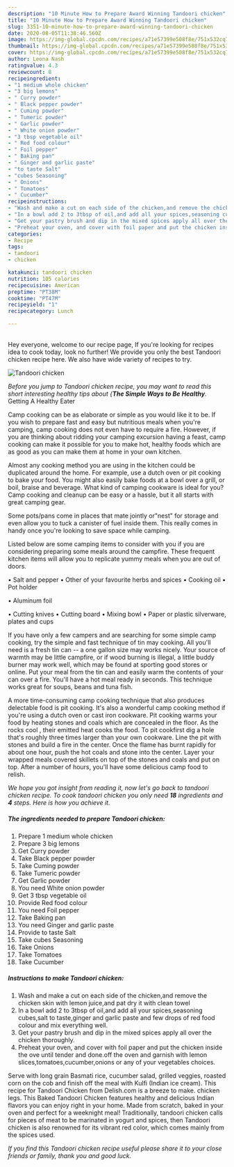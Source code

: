 ```yaml
---
description: "10 Minute How to Prepare Award Winning Tandoori chicken"
title: "10 Minute How to Prepare Award Winning Tandoori chicken"
slug: 3351-10-minute-how-to-prepare-award-winning-tandoori-chicken
date: 2020-08-05T11:38:46.560Z
image: https://img-global.cpcdn.com/recipes/a71e57399e508f8e/751x532cq70/tandoori-chicken-recipe-main-photo.jpg
thumbnail: https://img-global.cpcdn.com/recipes/a71e57399e508f8e/751x532cq70/tandoori-chicken-recipe-main-photo.jpg
cover: https://img-global.cpcdn.com/recipes/a71e57399e508f8e/751x532cq70/tandoori-chicken-recipe-main-photo.jpg
author: Leona Nash
ratingvalue: 4.3
reviewcount: 8
recipeingredient:
- "1 medium whole chicken"
- "3 big lemons"
- " Curry powder"
- " Black pepper powder"
- " Cuming powder"
- " Tumeric powder"
- " Garlic powder"
- " White onion powder"
- "3 tbsp vegetable oil"
- " Red food colour"
- " Foil pepper"
- " Baking pan"
- " Ginger and garlic paste"
- "to taste Salt"
- "cubes Seasoning"
- " Onions"
- " Tomatoes"
- " Cucumber"
recipeinstructions:
- "Wash and make a cut on each side of the chicken,and remove the chicken skin with lemon juice,and pat dry it with clean towel"
- "In a bowl add 2 to 3tbsp of oil,and add all your spices,seasoning cubes,salt to taste,ginger and garlic paste and few drops of red food colour and mix everything well."
- "Get your pastry brush and dip in the mixed spices apply all over the chicken thoroughly."
- "Preheat your oven, and cover with foil paper and put the chicken inside the ove until tender and done.off the oven and garnish with lemon slices,tomatoes,cucumber,onions or any of your vegetables choices."
categories:
- Recipe
tags:
- tandoori
- chicken

katakunci: tandoori chicken 
nutrition: 105 calories
recipecuisine: American
preptime: "PT38M"
cooktime: "PT47M"
recipeyield: "1"
recipecategory: Lunch

---
```

<br>
Hey everyone, welcome to our recipe page, If you're looking for recipes idea to cook today, look no further! We provide you only the best Tandoori chicken recipe here. We also have wide variety of recipes to try.
<br>


![Tandoori chicken](https://img-global.cpcdn.com/recipes/a71e57399e508f8e/751x532cq70/tandoori-chicken-recipe-main-photo.jpg)

<i>Before you jump to Tandoori chicken recipe, you may want to read this short interesting healthy tips about {<strong>The Simple Ways to Be Healthy</strong>.</i>
Getting A Healthy Eater

    
Camp cooking can be as elaborate or simple as you would like it to be. If you wish to prepare fast and easy but nutritious meals when you're camping, camp cooking does not even have to require a fire. However, if you are thinking about ridding your camping excursion having a feast, camp cooking can make it possible for you to make hot, healthy foods which are as good as you can make them at home in your own kitchen.

 Almost any cooking method you are using in the kitchen could be duplicated around the home. For example, use a dutch oven or pit cooking to bake your food. You might also easily bake foods at a bowl over a grill, or boil, braise and beverage. What kind of camping cookware is ideal for you? Camp cooking and cleanup can be easy or a hassle, but it all starts with great camping gear.

Some pots/pans come in places that mate jointly or"nest" for storage and even allow you to tuck a canister of fuel inside them. This really comes in handy once you're looking to save space while camping.

Listed below are some camping items to consider with you if you are considering preparing some meals around the campfire. These frequent kitchen items will allow you to replicate yummy meals when you are out of doors.

• Salt and pepper
• Other of your favourite herbs and spices
• Cooking oil
• Pot holder

• Aluminum foil

• Cutting knives
• Cutting board
• Mixing bowl
• Paper or plastic silverware, plates and cups

If you have only a few campers and are searching for some simple camp cooking, try the simple and fast technique of tin may cooking. All you'll need is a fresh tin can -- a one gallon size may works nicely. Your source of warmth may be little campfire, or if wood burning is illegal, a little buddy burner may work well, which may be found at sporting good stores or online. Put your meal from the tin can and easily warm the contents of your can over a fire. You'll have a hot meal ready in seconds.  This technique works great for soups, beans and tuna fish.

A more time-consuming camp cooking technique that also produces delectable food is pit cooking.  It's also a wonderful camp cooking method if you're using a dutch oven or cast iron cookware. Pit cooking warms your food by heating stones and coals which are concealed in the floor. As the rocks cool , their emitted heat cooks the food. To pit cookfirst dig a hole that's roughly three times larger than your own cookware. Line the pit with stones and build a fire in the center. Once the flame has burnt rapidly for about one hour, push the hot coals and stone into the center. Layer your wrapped meals covered skillets on top of the stones and coals and put on top. After a number of hours, you'll have some delicious camp food to relish.


<i>We hope you got insight from reading it, now let's go back to tandoori chicken recipe. To cook tandoori chicken you only need <strong>18</strong> ingredients and <strong>4</strong> steps. Here is how you achieve it.
</i>

##### The ingredients needed to prepare Tandoori chicken:

1. Prepare 1 medium whole chicken
1. Prepare 3 big lemons
1. Get  Curry powder
1. Take  Black pepper powder
1. Take  Cuming powder
1. Take  Tumeric powder
1. Get  Garlic powder
1. You need  White onion powder
1. Get 3 tbsp vegetable oil
1. Provide  Red food colour
1. You need  Foil pepper
1. Take  Baking pan
1. You need  Ginger and garlic paste
1. Provide to taste Salt
1. Take cubes Seasoning
1. Take  Onions
1. Take  Tomatoes
1. Take  Cucumber


##### Instructions to make Tandoori chicken:

1. Wash and make a cut on each side of the chicken,and remove the chicken skin with lemon juice,and pat dry it with clean towel
1. In a bowl add 2 to 3tbsp of oil,and add all your spices,seasoning cubes,salt to taste,ginger and garlic paste and few drops of red food colour and mix everything well.
1. Get your pastry brush and dip in the mixed spices apply all over the chicken thoroughly.
1. Preheat your oven, and cover with foil paper and put the chicken inside the ove until tender and done.off the oven and garnish with lemon slices,tomatoes,cucumber,onions or any of your vegetables choices.


Serve with long grain Basmati rice, cucumber salad, grilled veggies, roasted corn on the cob and finish off the meal with Kulfi (Indian ice cream). This recipe for Tandoori Chicken from Delish.com is a breeze to make. chicken legs. This Baked Tandoori Chicken features healthy and delicious Indian flavors you can enjoy right in your home. Made from scratch, baked in your oven and perfect for a weeknight meal! Traditionally, tandoori chicken calls for pieces of meat to be marinated in yogurt and spices, then Tandoori chicken is also renowned for its vibrant red color, which comes mainly from the spices used. 

<i>If you find this Tandoori chicken recipe useful please share it to your close friends or family, thank you and good luck.</i>
